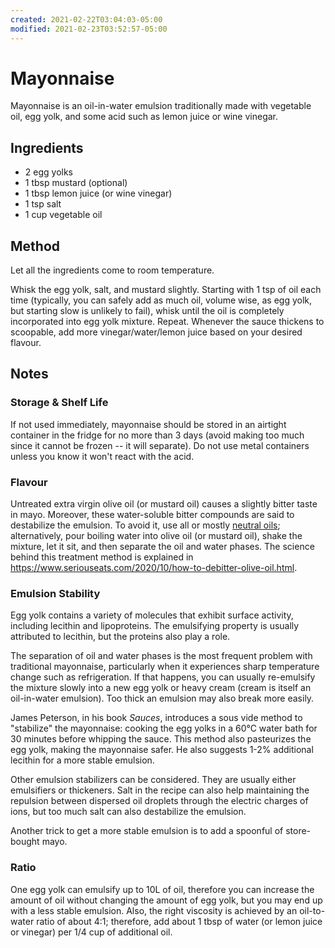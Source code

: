 ```yaml
---
created: 2021-02-22T03:04:03-05:00
modified: 2021-02-23T03:52:57-05:00
---
```


# Mayonnaise

Mayonnaise is an oil-in-water emulsion traditionally made with vegetable oil, egg yolk, and some acid such as lemon juice or wine vinegar.

## Ingredients

* 2 egg yolks
* 1 tbsp mustard (optional)
* 1 tbsp lemon juice (or wine vinegar)
* 1 tsp salt
* 1 cup vegetable oil

## Method

Let all the ingredients come to room temperature.

Whisk the egg yolk, salt, and mustard slightly. Starting with 1 tsp of oil each time (typically, you can safely add as much oil, volume wise, as egg yolk, but starting slow is unlikely to fail), whisk until the oil is completely incorporated into egg yolk mixture. Repeat. Whenever the sauce thickens to scoopable, add more vinegar/water/lemon juice based on your desired flavour.

## Notes

### Storage & Shelf Life

If not used immediately, mayonnaise should be stored in an airtight container in the fridge for no more than 3 days (avoid making too much since it cannot be frozen -- it will separate). Do not use metal containers unless you know it won't react with the acid.

### Flavour

Untreated extra virgin olive oil (or mustard oil) causes a slightly bitter taste in mayo. Moreover, these water-soluble bitter compounds are said to destabilize the emulsion. To avoid it, use all or mostly [neutral oils](cooking-oil); alternatively, pour boiling water into olive oil (or mustard oil), shake the mixture, let it sit, and then separate the oil and water phases. The science behind this treatment method is explained in <https://www.seriouseats.com/2020/10/how-to-debitter-olive-oil.html>.

### Emulsion Stability

Egg yolk contains a variety of molecules that exhibit surface activity, including lecithin and lipoproteins. The emulsifying property is usually attributed to lecithin, but the proteins also play a role.

The separation of oil and water phases is the most frequent problem with traditional mayonnaise, particularly when it experiences sharp temperature change such as refrigeration. If that happens, you can usually re-emulsify the mixture slowly into a new egg yolk or heavy cream (cream is itself an oil-in-water emulsion). Too thick an emulsion may also break more easily.

James Peterson, in his book *Sauces*, introduces a sous vide method to "stabilize" the mayonnaise: cooking the egg yolks in a 60&deg;C water bath for 30 minutes before whipping the sauce. This method also pasteurizes the egg yolk, making the mayonnaise safer. He also suggests 1-2% additional lecithin for a more stable emulsion.

Other emulsion stabilizers can be considered. They are usually either emulsifiers or thickeners. Salt in the recipe can also help maintaining the repulsion between dispersed oil droplets through the electric charges of ions, but too much salt can also destabilize the emulsion.

Another trick to get a more stable emulsion is to add a spoonful of store-bought mayo.

### Ratio

One egg yolk can emulsify up to 10L of oil, therefore you can increase the amount of oil without changing the amount of egg yolk, but you may end up with a less stable emulsion. Also, the right viscosity is achieved by an oil-to-water ratio of about 4:1; therefore, add about 1 tbsp of water (or lemon juice or vinegar) per 1/4 cup of additional oil.